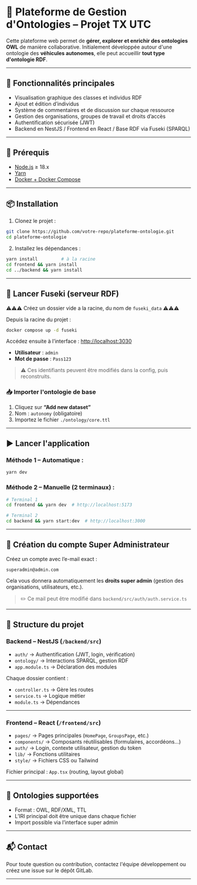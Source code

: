 # 🧠 Plateforme de Gestion d'Ontologies – Projet TX UTC

Cette plateforme web permet de **gérer, explorer et enrichir des ontologies OWL** de manière collaborative.
Initialement développée autour d'une ontologie des **véhicules autonomes**, elle peut accueillir **tout type d'ontologie RDF**.

---

## 🚀 Fonctionnalités principales

* Visualisation graphique des classes et individus RDF
* Ajout et édition d’individus
* Système de commentaires et de discussion sur chaque ressource
* Gestion des organisations, groupes de travail et droits d’accès
* Authentification sécurisée (JWT)
* Backend en NestJS / Frontend en React / Base RDF via Fuseki (SPARQL)

---

## 🧰 Prérequis

* [Node.js](https://nodejs.org/) ≥ 18.x
* [Yarn](https://yarnpkg.com/)
* [Docker + Docker Compose](https://www.docker.com/products/docker-desktop)

---

## 📦 Installation

1. Clonez le projet :

```bash
git clone https://github.com/votre-repo/plateforme-ontologie.git
cd plateforme-ontologie
```

2. Installez les dépendances :

```bash
yarn install         # à la racine
cd frontend && yarn install
cd ../backend && yarn install
```

---

## 🐳 Lancer Fuseki (serveur RDF)

⚠️⚠️⚠️ Créez un dossier vide a la racine, du nom de `fuseki_data` ⚠️⚠️⚠️

Depuis la racine du projet :

```bash
docker compose up -d fuseki
```

Accédez ensuite à l’interface : [http://localhost:3030](http://localhost:3030)

* **Utilisateur** : `admin`
* **Mot de passe** : `Pass123`

> ⚠️ Ces identifiants peuvent être modifiés dans la config, puis reconstruits.

### 📥 Importer l'ontologie de base

1. Cliquez sur **“Add new dataset”**
2. Nom : `autonomy` (obligatoire)
3. Importez le fichier `./ontology/core.ttl`

---

## ▶️ Lancer l'application

### Méthode 1 – Automatique :

```bash
yarn dev
```

### Méthode 2 – Manuelle (2 terminaux) :

```bash
# Terminal 1
cd frontend && yarn dev  # http://localhost:5173

# Terminal 2
cd backend && yarn start:dev  # http://localhost:3000
```

---

## 👤 Création du compte Super Administrateur

Créez un compte avec l’e-mail exact :

```
superadmin@admin.com
```

Cela vous donnera automatiquement les **droits super admin** (gestion des organisations, utilisateurs, etc.).

> ✏️ Ce mail peut être modifié dans `backend/src/auth/auth.service.ts`

---

## 📁 Structure du projet

### Backend – NestJS (`/backend/src`)

* `auth/` → Authentification (JWT, login, vérification)
* `ontology/` → Interactions SPARQL, gestion RDF
* `app.module.ts` → Déclaration des modules

Chaque dossier contient :

* `controller.ts` → Gère les routes
* `service.ts` → Logique métier
* `module.ts` → Dépendances

---

### Frontend – React (`/frontend/src`)

* `pages/` → Pages principales (`HomePage`, `GroupsPage`, etc.)
* `components/` → Composants réutilisables (formulaires, accordéons…)
* `auth/` → Login, contexte utilisateur, gestion du token
* `lib/` → Fonctions utilitaires
* `style/` → Fichiers CSS ou Tailwind

Fichier principal : `App.tsx` (routing, layout global)

---

## 🧠 Ontologies supportées

* Format : OWL, RDF/XML, TTL
* L’IRI principal doit être unique dans chaque fichier
* Import possible via l’interface super admin

---

## 📬 Contact

Pour toute question ou contribution, contactez l'équipe développement ou créez une issue sur le dépôt GitLab.

---
